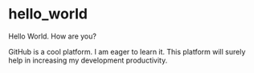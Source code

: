 # hello_world

Hello World. How are you?

GitHub is a cool platform.
I am eager to learn it.
This platform will surely help in increasing my development productivity.
